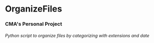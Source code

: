 # OrganizeFiles

### CMA's Personal Project

###### Python script to organize files by categorizing with extensions and date
